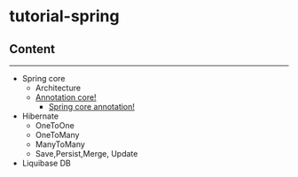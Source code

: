 # tutorial-spring

## Content
----------
* Spring core
	* Architecture
	* [Annotation core!](https://github.com/builam97/tutorial-spring/blob/master/annotation)
		* [Spring core annotation!](https://github.com/builam97/tutorial-spring/blob/master/annotation/spring-core-annotation.md)
* Hibernate
	* OneToOne
	* OneToMany
	* ManyToMany
	* Save,Persist,Merge, Update
* Liquibase DB
